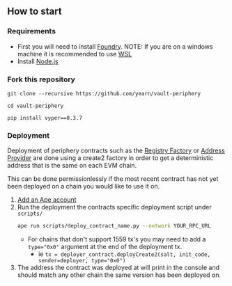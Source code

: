 ## How to start

### Requirements

- First you will need to install [Foundry](https://book.getfoundry.sh/getting-started/installation).
NOTE: If you are on a windows machine it is recommended to use [WSL](https://learn.microsoft.com/en-us/windows/wsl/install)
- Install [Node.js](https://nodejs.org/en/download/package-manager/)

### Fork this repository

    git clone --recursive https://github.com/yearn/vault-periphery

    cd vault-periphery

    pip install vyper==0.3.7
    
### Deployment

Deployment of periphery contracts such as the [Registry Factory](https://github.com/yearn/vault-periphery/blob/master/contracts/registry/RegistryFactory.sol) or [Address Provider](https://github.com/yearn/vault-periphery/blob/master/contracts/AddressProvider.vy) are done using a create2 factory in order to get a deterministic address that is the same on each EVM chain.

This can be done permissionlessly if the most recent contract has not yet been deployed on a chain you would like to use it on.

1. [Add an Ape account](https://docs.apeworx.io/ape/stable/commands/accounts.html) 
2. Run the deployment the contracts specific deployment script under `scripts/`
    ```sh
    ape run scripts/deploy_contract_name.py --network YOUR_RPC_URL
    ```
    - For chains that don't support 1559 tx's you may need to add a `type="0x0"` argument at the end of the deployment tx.
        - ie `tx = deployer_contract.deployCreate2(salt, init_code, sender=deployer, type="0x0")`
3. The address the contract was deployed at will print in the console and should match any other chain the same version has been deployed on.